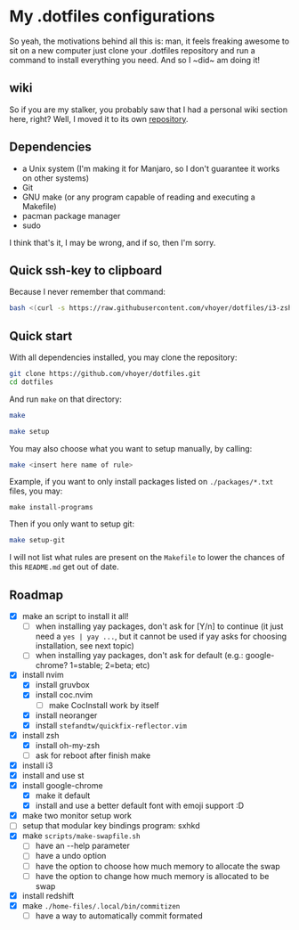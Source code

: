 My .dotfiles configurations
===========================

So yeah, the motivations behind all this is: man, it feels freaking awesome to sit on a new
computer just clone your .dotfiles repository and run a command to install everything you
need. And so I ~did~ am doing it!

## wiki

So if you are my stalker, you probably saw that I had a personal wiki section here, right?
Well, I moved it to its own [repository](https://github.com/vhoyer/studies).

## Dependencies

- a Unix system (I'm making it for Manjaro, so I don't guarantee it works on other systems)
- Git
- GNU make (or any program capable of reading and executing a Makefile)
- pacman package manager 
- sudo

I think that's it, I may be wrong, and if so, then I'm sorry.

## Quick ssh-key to clipboard

Because I never remember that command:

```bash
bash <(curl -s https://raw.githubusercontent.com/vhoyer/dotfiles/i3-zsh/scripts/generate-ssh-key.sh) <your@email.here>
```

## Quick start

With all dependencies installed, you may clone the repository:

```bash
git clone https://github.com/vhoyer/dotfiles.git
cd dotfiles
```

And run `make` on that directory:

```bash
make

make setup
```

You may also choose what you want to setup manually, by calling:

```bash
make <insert here name of rule>
```

Example, if you want to only install packages listed on `./packages/*.txt` files, you may:

```
make install-programs
```

Then if you only want to setup git:

```bash
make setup-git
```

I will not list what rules are present on the `Makefile` to lower the chances of this
`README.md` get out of date.

## Roadmap

- [x] make an script to install it all!
  - [ ] when installing yay packages, don't ask for [Y/n] to continue (it just 
      need a `yes | yay ...`, but it cannot be used if yay asks for choosing
      installation, see next topic)
  - [ ] when installing yay packages, don't ask for default
      (e.g.: google-chrome? 1=stable; 2=beta; etc)
- [x] install nvim
  - [x] install gruvbox
  - [x] install coc.nvim
    - [ ] make CocInstall work by itself
  - [x] install neoranger
  - [x] install `stefandtw/quickfix-reflector.vim`
- [x] install zsh
  - [x] install oh-my-zsh
  - [ ] ask for reboot after finish make
- [x] install i3
- [x] install and use st
- [x] install google-chrome
  - [x] make it default
  - [x] install and use a better default font with emoji support :D
- [x] make two monitor setup work
- [ ] setup that modular key bindings program: sxhkd
- [x] make `scripts/make-swapfile.sh`
  - [ ] have an --help parameter
  - [ ] have a undo option
  - [ ] have the option to choose how much memory to allocate the swap
  - [ ] have the option to change how much memory is allocated to be swap
- [x] install redshift
- [x] make `./home-files/.local/bin/commitizen`
    - [ ] have a way to automatically commit formated
